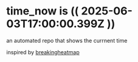 # time_now is (( 2025-06-03T17:00:00.399Z ))

an automated repo that shows the currnent time

inspired by [breakingheatmap](https://github.com/breakingheatmap/breakingheatmap)